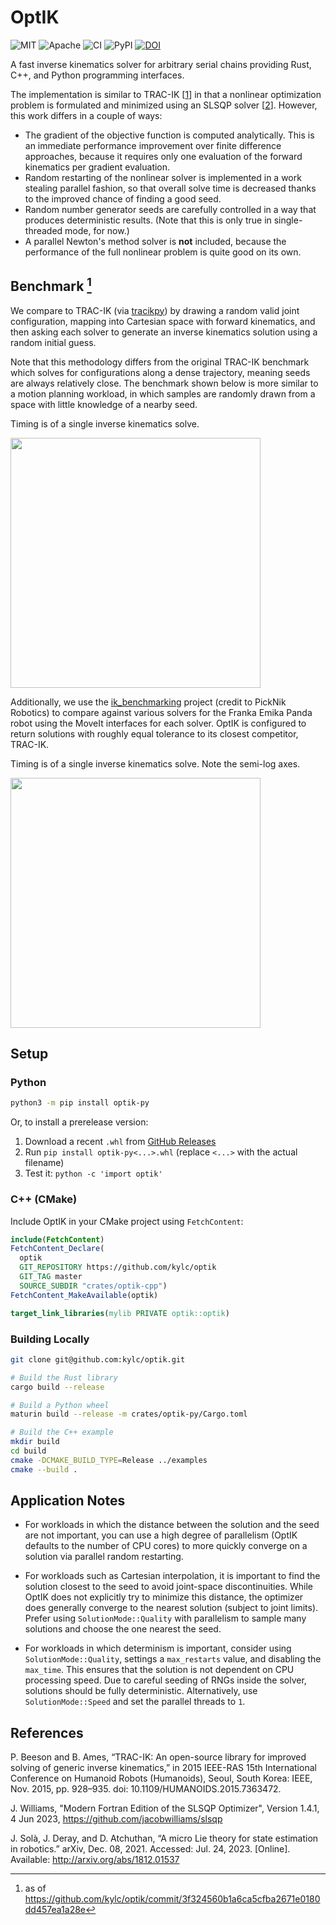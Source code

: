 # OptIK

<p>
    <img alt="MIT"    src="https://img.shields.io/badge/license-MIT-blue.svg">
    <img alt="Apache" src="https://img.shields.io/badge/license-Apache-blue.svg">
    <img alt="CI"     src="https://github.com/kylc/optik/actions/workflows/ci.yaml/badge.svg">
    <img alt="PyPI"   src="https://img.shields.io/pypi/v/optik-py.svg">
    <a href="https://zenodo.org/badge/latestdoi/696468110"><img src="https://zenodo.org/badge/696468110.svg" alt="DOI"></a>
</p>

A fast inverse kinematics solver for arbitrary serial chains providing Rust, C++, and Python programming interfaces.

The implementation is similar to TRAC-IK [[1]] in that a nonlinear optimization problem is formulated and minimized using an SLSQP solver [[2]]. However, this work differs in a couple of ways:

- The gradient of the objective function is computed analytically. This is an immediate performance improvement over finite difference approaches, because it requires only one evaluation of the forward kinematics per gradient evaluation.
- Random restarting of the nonlinear solver is implemented in a work stealing parallel fashion, so that overall solve time is decreased thanks to the improved chance of finding a good seed.
- Random number generator seeds are carefully controlled in a way that produces deterministic results. (Note that this is only true in single-threaded mode, for now.)
- A parallel Newton's method solver is **not** included, because the performance of the full nonlinear problem is quite good on its own.

[1]: https://traclabs.com/projects/trac-ik/
[2]: https://github.com/jacobwilliams/slsqp

## Benchmark [^1]

We compare to TRAC-IK (via [tracikpy](https://github.com/mjd3/tracikpy)) by drawing a random valid joint configuration, mapping into Cartesian space with forward kinematics, and then asking each solver to generate an inverse kinematics solution using a random initial guess.

Note that this methodology differs from the original TRAC-IK benchmark which solves for configurations along a dense trajectory, meaning seeds are always relatively close. The benchmark shown below is more similar to a motion planning workload, in which samples are randomly drawn from a space with little knowledge of a nearby seed.

Timing is of a single inverse kinematics solve.

<img height="400" src="https://github.com/kylc/optik/assets/233860/d62b69d8-c2c1-45d8-91aa-24f4c3d98feb">

Additionally, we use the [ik_benchmarking](https://github.com/PickNikRobotics/ik_benchmarking) project (credit to PickNik Robotics) to compare against various solvers for the Franka Emika Panda robot using the MoveIt interfaces for each solver. OptIK is configured to return solutions with roughly equal tolerance to its closest competitor, TRAC-IK.

Timing is of a single inverse kinematics solve. Note the semi-log axes.

<img height="400" src="https://github.com/kylc/optik/assets/233860/2d809bcb-1505-4c6a-bf49-517b351b6ab5">

[^1]: as of https://github.com/kylc/optik/commit/3f324560b1a6ca5cfba2671e0180dd457ea1a28e

## Setup

### Python

``` sh
python3 -m pip install optik-py
```

Or, to install a prerelease version:

1. Download a recent `.whl` from [GitHub Releases](https://github.com/kylc/optik/releases)
2. Run `pip install optik-py<...>.whl` (replace `<...>` with the actual filename)
3. Test it: `python -c 'import optik'`

### C++ (CMake)

Include OptIK in your CMake project using `FetchContent`:

``` cmake
include(FetchContent)
FetchContent_Declare(
  optik
  GIT_REPOSITORY https://github.com/kylc/optik
  GIT_TAG master
  SOURCE_SUBDIR "crates/optik-cpp")
FetchContent_MakeAvailable(optik)

target_link_libraries(mylib PRIVATE optik::optik)
```

### Building Locally

``` sh
git clone git@github.com:kylc/optik.git

# Build the Rust library
cargo build --release

# Build a Python wheel
maturin build --release -m crates/optik-py/Cargo.toml

# Build the C++ example
mkdir build
cd build
cmake -DCMAKE_BUILD_TYPE=Release ../examples
cmake --build .
```

## Application Notes

- For workloads in which the distance between the solution and the seed are not important, you can use a high degree of parallelism (OptIK defaults to the number of CPU cores) to more quickly converge on a solution via parallel random restarting.

- For workloads such as Cartesian interpolation, it is important to find the solution closest to the seed to avoid joint-space discontinuities. While OptIK does not explicitly try to minimize this distance, the optimizer does generally converge to the nearest solution (subject to joint limits). Prefer using `SolutionMode::Quality` with parallelism to sample many solutions and choose the one nearest the seed.

- For workloads in which determinism is important, consider using `SolutionMode::Quality`, settings a `max_restarts` value, and disabling the `max_time`. This ensures that the solution is not dependent on CPU processing speed. Due to careful seeding of RNGs inside the solver, solutions should be fully deterministic. Alternatively, use `SolutionMode::Speed` and set the parallel threads to `1`.

## References

P. Beeson and B. Ames, “TRAC-IK: An open-source library for improved solving of generic inverse kinematics,” in 2015 IEEE-RAS 15th International Conference on Humanoid Robots (Humanoids), Seoul, South Korea: IEEE, Nov. 2015, pp. 928–935. doi: 10.1109/HUMANOIDS.2015.7363472.

J. Williams, "Modern Fortran Edition of the SLSQP Optimizer", Version 1.4.1, 4 Jun 2023, https://github.com/jacobwilliams/slsqp

J. Solà, J. Deray, and D. Atchuthan, “A micro Lie theory for state estimation in robotics.” arXiv, Dec. 08, 2021. Accessed: Jul. 24, 2023. [Online]. Available: http://arxiv.org/abs/1812.01537
